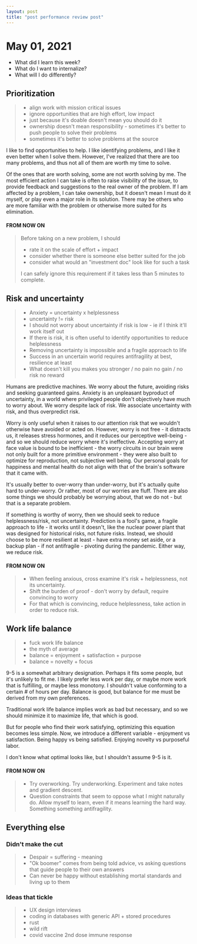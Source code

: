 ```yaml
---
layout: post
title: "post performance review post"
---
```

# May 01, 2021

- What did I learn this week? 
- What do I want to internalize? 
- What will I do differently?
## Prioritization
> - align work with mission critical issues
> - ignore opportunities that are high effort, low impact
> - just because it's doable doesn't mean you should do it
> - ownership doesn't mean responsibility -  sometimes it's better to push people to solve their problems 
> - sometimes it's better to solve problems at the source

I like to find opportunities to help. I like identifying problems, and I like it even better when I solve them. However, I've realized that there are too many problems, and thus not all of them are worth my time to solve.

Of the ones that are worth solving, some are not worth solving by me. The most efficient action I can take is often to raise visibility of the issue, to provide feedback and suggestions to the real owner of the problem. If I am affected by a problem, I can take ownership, but it doesn't mean I must do it myself, or play even a major role in its solution. There may be others who are more familiar with the problem or otherwise more suited for its elimination.

#### FROM NOW ON
> Before taking on a new problem, I should 
>  - rate it on the scale of effort + impact
> - consider whether there is someone else better suited for the job
> - consider what would an "investment doc" look like for such a task
>
> I can safely ignore this requirement if it takes less than 5 minutes to complete. 

## Risk and uncertainty
> - Anxiety = uncertainty x helplessness
> - uncertainty != risk
> - I should not worry about uncertainty if risk is low - ie if I think it'll work itself out
> - If there is risk, it is often useful to identify opportunities to reduce helplessness
> - Removing uncertainty is impossible and a fragile approach to life
> - Success in an uncertain world requires antifragility at best, resilience at least
> - What doesn't kill you makes you stronger / no pain no gain / no risk no reward

Humans are predictive machines. We worry about the future, avoiding risks and seeking guaranteed gains. Anxiety is an unpleasant byproduct of uncertainty, in a world where privileged people don't objectively have much to worry about. We worry despite lack of risk. We associate uncertainty with risk, and thus overpredict risk.

Worry is only useful when it raises to our attention risk that we wouldn't otherwise have avoided or acted on. However, worry is not free - it distracts us, it releases stress hormones, and it reduces our perceptive well-being - and so we should reduce worry where it's ineffective. Accepting worry at face value is bound to be inefficient - the worry circuits in our brain were not only built for a more primitive environment - they were also built to optimize for reproduction, not subjective well being. Our personal goals for happiness and mental health do not align with that of the brain's software that it came with.

It's usually better to over-worry than under-worry, but it's actually quite hard to under-worry. Or rather, most of our worries are fluff. There are also some things we should probably be worrying about, that we do not - but that is a separate problem.

If something is worthy of worry, then we should seek to reduce helplessness/risk, not uncertainty. Prediction is a fool's game, a fragile approach to life - it works until it doesn't, like the nuclear power plant that was designed for historical risks, not future risks. Instead, we should choose to be more resilient at least - have extra money set aside, or a backup plan - if not antifragile - pivoting during the pandemic. Either way, we reduce risk.

#### FROM NOW ON
> - When feeling anxious, cross examine it's risk + helplessness, not its uncertainty.
> - Shift the burden of proof - don't worry by default, require convincing to worry
> - For that which is convincing, reduce helplessness, take action in order to reduce risk.


## Work life balance
> - fuck work life balance
> - the myth of average
> - balance = enjoyment + satisfaction + purpose
> - balance = novelty + focus

9-5 is a somewhat arbitrary designation. Perhaps it fits some people, but it's unlikely to fit me. I likely prefer less work per day, or maybe more work that is fulfilling, or maybe less monotony. I shouldn't value conforming to a certain # of hours per day. Balance is good, but balance for me must be derived from my own preferences. 

Traditional work life balance implies work as bad but necessary, and so we should minimize it to maximize life, that which is good. 

But for people who find their work satisfying, optimizing this equation becomes less simple. Now, we introduce a different variable - enjoyment vs satisfaction. Being happy vs being satisfied. Enjoying novelty vs purposeful labor.

I don't know what optimal looks like, but I shouldn't assume 9-5 is it. 

#### FROM NOW ON
> - Try overworking. Try underworking. Experiment and take notes and gradient descent.
> - Question constraints that seem to oppose what I might naturally do. Allow myself to learn, even if it means learning the hard way. Something something antifragility.
## Everything else

### Didn't make the cut
> - Despair = suffering - meaning
> - "Ok boomer" comes from being told advice, vs asking questions that guide people to their own answers
> - Can never be happy without establishing mortal standards and living up to them
### Ideas that tickle
> - UX design interviews
> - coding in databases with generic API + stored procedures
> - rust
> - wild rift
> - covid vaccine 2nd dose immune response


